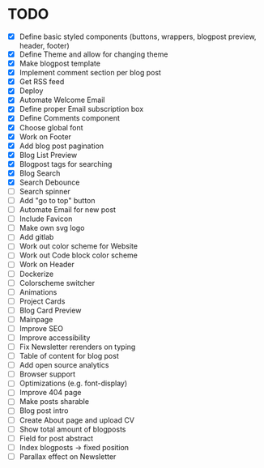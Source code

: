 # TODO

- [x] Define basic styled components (buttons, wrappers, blogpost preview, header, footer)
- [x] Define Theme and allow for changing theme
- [x] Make blogpost template
- [x] Implement comment section per blog post
- [x] Get RSS feed
- [x] Deploy
- [x] Automate Welcome Email
- [x] Define proper Email subscription box
- [x] Define Comments component
- [x] Choose global font
- [x] Work on Footer
- [x] Add blog post pagination
- [x] Blog List Preview
- [x] Blogpost tags for searching
- [x] Blog Search
- [x] Search Debounce
- [ ] Search spinner
- [ ] Add "go to top" button
- [ ] Automate Email for new post
- [ ] Include Favicon
- [ ] Make own svg logo
- [ ] Add gitlab
- [ ] Work out color scheme for Website
- [ ] Work out Code block color scheme
- [ ] Work on Header
- [ ] Dockerize
- [ ] Colorscheme switcher
- [ ] Animations
- [ ] Project Cards
- [ ] Blog Card Preview
- [ ] Mainpage
- [ ] Improve SEO
- [ ] Improve accessibility
- [ ] Fix Newsletter rerenders on typing
- [ ] Table of content for blog post
- [ ] Add open source analytics
- [ ] Browser support
- [ ] Optimizations (e.g. font-display)
- [ ] Improve 404 page
- [ ] Make posts sharable
- [ ] Blog post intro
- [ ] Create About page and upload CV
- [ ] Show total amount of blogposts
- [ ] Field for post abstract
- [ ] Index blogposts -> fixed position
- [ ] Parallax effect on Newsletter
